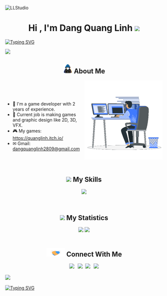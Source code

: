 <!--- Show Image LL Studio --->
![LLStudio](https://user-images.githubusercontent.com/84113503/165054118-5ff08eb7-77eb-4e0d-9440-267cd0cdaa5a.png)

<h1 align="center"><b>Hi , I'm Dang Quang Linh </b><img src="https://media.giphy.com/media/hvRJCLFzcasrR4ia7z/giphy.gif" width="35"></h1>

<!--- Show Introduce (Typing SVG) --->
<a href="https://git.io/typing-svg"><img src="https://readme-typing-svg.demolab.com?font=Time+New+Roman&size=30&duration=3000&pause=500&center=true&vCenter=true&repeat=false&width=1080&lines=Software+Engineer;Welcome+to+My+Profile" alt="Typing SVG" /></a>

<img src="https://user-images.githubusercontent.com/73097560/115834477-dbab4500-a447-11eb-908a-139a6edaec5c.gif">

<!--- Show Infomation --->
<h2 align="center">
<img src = "https://github.com/0xAbdulKhalid/0xAbdulKhalid/raw/main/assets/mdImages/about_me.gif" width = 30px> About Me
</h2>
 <img align="right" src="https://github.com/0xAbdulKhalid/0xAbdulKhalid/raw/main/assets/mdImages/Right_Side.gif" width = 250px>
 <br><br><br>
 
- 👀 I'm a game developer with 2 years of experience.
- 🤩 Current job is making games and graphic design like 2D, 3D, VFX.
- 🎮 My games: https://quanglinh.itch.io/
- ✉  Gmail: dangquanglinh2809@gmail.com

<br><br>

<!--- Show Skills (Skill Icon) --->
<div align="center">
 <h2>
  <img src="https://media2.giphy.com/media/QssGEmpkyEOhBCb7e1/giphy.gif?cid=ecf05e47a0n3gi1bfqntqmob8g9aid1oyj2wr3ds3mg700bl&rid=giphy.gif" width ="25"> My Skills 
 </h2>
 <p>
  <a href="https://github.com/tandpfun/skill-icons"><img src="https://skillicons.dev/icons?i=unity,blender,ps,ae,cs,dotnet,html,mysql,discord,figma"/></a>
 </p>
</div>

<br>

<!--- Show Statistics (Stats, Streak Stats) --->
<div align="center">
 <h2> 
  <img src="https://media.giphy.com/media/iY8CRBdQXODJSCERIr/giphy.gif" width="30"> My Statistics 
 </h2>
 <a href="https://github.com/anuraghazra/github-readme-stats"><img src="https://github-readme-stats.vercel.app/api?username=linhlay2809&theme=tokyonight&bg_color=00000000"/></a>
 <a href="https://git.io/streak-stats"><img src="https://streak-stats.demolab.com?user=linhlay2809&theme=tokyonight_duo&date_format=j%2Fn%5B%2FY%5D&border=FFFFFF"/> </a>
</div>

<br>

<!--- Show Connect with me --->
<h2 align="center">
<img src="https://github.com/0xAbdulKhalid/0xAbdulKhalid/raw/main/assets/mdImages/handshake.gif" width ="60"> Connect With Me
</h2>

<div align="center">
 <a href="https://www.facebook.com/linhlay2802/"><img src="https://img.shields.io/badge/Facebook-%231877F2.svg?style=for-the-badge&logo=Facebook&logoColor=white" /></a>&ensp;
 <a href="https://www.instagram.com/ll_studio2022/"><img src="https://img.shields.io/badge/Instagram-%23E4405F.svg?style=for-the-badge&logo=Instagram&logoColor=white" /></a>&nbsp;
 <a href="https://twitter.com/LLStudio_2022"><img src="https://img.shields.io/badge/Twitter-%231DA1F2.svg?style=for-the-badge&logo=Twitter&logoColor=white" /></a>&ensp;
 <a href="mailto:dangquanglinh2809@gmail.com"><img src="https://img.shields.io/badge/Gmail-D14836?style=for-the-badge&logo=gmail&logoColor=white" /></a>
</div>

<br>

<img src="https://user-images.githubusercontent.com/73097560/115834477-dbab4500-a447-11eb-908a-139a6edaec5c.gif">

<!--- Show Thanks for your visit (Typing SVG) --->
 <a href="https://git.io/typing-svg"><img src="https://readme-typing-svg.demolab.com?font=&weight=500&size=35&duration=4000&pause=300&color=00B5FF&center=true&vCenter=true&repeat=false&width=1400&lines=Thanks+for+your+visit+%E2%9D%A4%EF%B8%8F" alt="Typing SVG" /></a>


  

